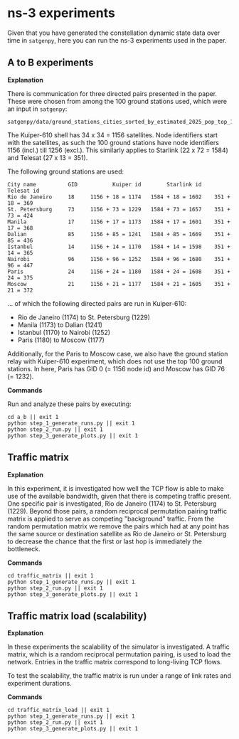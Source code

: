 # ns-3 experiments

Given that you have generated the constellation dynamic state data over time in 
`satgenpy`, here you can run the ns-3 experiments used in the paper.

## A to B experiments

**Explanation**

There is communication for three directed pairs presented in the paper. 
These were chosen from among the 100 ground stations used, which were an 
input in `satgenpy`:

```
satgenpy/data/ground_stations_cities_sorted_by_estimated_2025_pop_top_100.basic.txt
```

The Kuiper-610 shell has 34 x 34 = 1156 satellites. Node identifiers start 
with the satellites, as such the 100 ground stations have node identifiers 
1156 (incl.) till 1256 (excl.). This similarly applies to Starlink (22 x 72 = 1584) 
and Telesat (27 x 13 = 351). 

The following ground stations are used:

```
City name          GID           Kuiper id        Starlink id         Telesat id
Rio de Janeiro     18     1156 + 18 = 1174   1584 + 18 = 1602    351 + 18 = 369
St. Petersburg     73     1156 + 73 = 1229   1584 + 73 = 1657    351 + 73 = 424
Manila             17     1156 + 17 = 1173   1584 + 17 = 1601    351 + 17 = 368
Dalian             85     1156 + 85 = 1241   1584 + 85 = 1669    351 + 85 = 436
Istanbul           14     1156 + 14 = 1170   1584 + 14 = 1598    351 + 14 = 365
Nairobi            96     1156 + 96 = 1252   1584 + 96 = 1680    351 + 96 = 447
Paris              24     1156 + 24 = 1180   1584 + 24 = 1608    351 + 24 = 375
Moscow             21     1156 + 21 = 1177   1584 + 21 = 1605    351 + 21 = 372
```

... of which the following directed pairs are run in Kuiper-610:

* Rio de Janeiro (1174) to St. Petersburg (1229)
* Manila (1173) to Dalian (1241)
* Istanbul (1170) to Nairobi (1252)
* Paris (1180) to Moscow (1177)

Additionally, for the Paris to Moscow case, we also have the ground station relay 
with Kuiper-610 experiment, which does not use the top 100 ground stations.
In here, Paris has GID 0 (= 1156 node id) and Moscow has GID 76 (= 1232).

**Commands**

Run and analyze these pairs by executing:

```
cd a_b || exit 1
python step_1_generate_runs.py || exit 1
python step_2_run.py || exit 1
python step_3_generate_plots.py || exit 1
```

## Traffic matrix

**Explanation**

In this experiment, it is investigated how well the TCP flow is able to make use 
of the available bandwidth, given that there is competing traffic present. One
specific pair is investigated, Rio de Janeiro (1174) to St. Petersburg (1229).
Beyond those pairs, a random reciprocal permutation pairing traffic matrix
is applied to serve as competing "background" traffic.  From the random 
permutation matrix we remove the pairs which had at any point has the 
same source or destination satellite as Rio de Janeiro or St. Petersburg 
to decrease the chance that the first or last hop is immediately the bottleneck.

**Commands**

```
cd traffic_matrix || exit 1
python step_1_generate_runs.py || exit 1
python step_2_run.py || exit 1
python step_3_generate_plots.py || exit 1
```

## Traffic matrix load (scalability)

**Explanation**

In these experiments the scalability of the simulator is investigated.
A traffic matrix, which is a random reciprocal permutation pairing,
is used to load the network. Entries in the traffic matrix correspond
to long-living TCP flows.

To test the scalability, the traffic matrix is run under a range of
link rates and experiment durations.

**Commands**

```
cd traffic_matrix_load || exit 1
python step_1_generate_runs.py || exit 1
python step_2_run.py || exit 1
python step_3_generate_plots.py || exit 1
```
